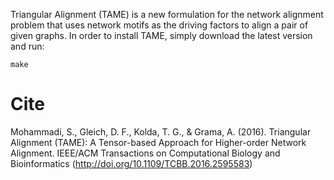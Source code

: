 Triangular Alignment (TAME) is a new formulation for the network alignment problem that uses network motifs as the driving factors to align a pair of given graphs. In order to install TAME, simply download the latest version and run:

```
make
```


# Cite
Mohammadi, S., Gleich, D. F., Kolda, T. G., & Grama, A. (2016). Triangular Alignment (TAME): A Tensor-based Approach for Higher-order Network Alignment. IEEE/ACM Transactions on Computational Biology and Bioinformatics (http://doi.org/10.1109/TCBB.2016.2595583)
